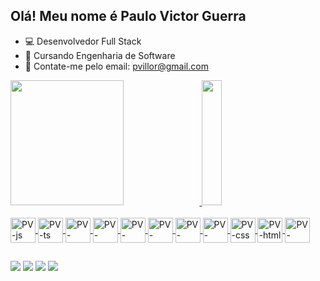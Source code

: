 ## Olá! Meu nome é Paulo Victor Guerra

- 💻 Desenvolvedor Full Stack
- 📓 Cursando Engenharia de Software
- 📧 Contate-me pelo email: pvillor@gmail.com

<div>
  <a href="https://github.com/pvillor">
  <img height="200em" width="60%" src="https://github-readme-stats.vercel.app/api?username=pvillor&show_icons=true&theme=dark&include_all_commits=true&count_private=true"/>
  <img height="200em" width="25%" src="https://github-readme-stats.vercel.app/api/top-langs/?username=pvillor&layout-compact&langs_count=16&theme=dark"/>
</div>

  <div style="display: inline_block"><br>
    <img align="center" alt="PV-js" height="40" width="40" src="https://cdn.jsdelivr.net/gh/devicons/devicon/icons/javascript/javascript-original.svg">
    <img align="center" alt="PV-ts" height="40" width="40" src="https://cdn.jsdelivr.net/gh/devicons/devicon/icons/typescript/typescript-original.svg">
    <img align="center" alt="PV-react" height="40" width="40" src="https://cdn.jsdelivr.net/gh/devicons/devicon/icons/react/react-original.svg">
    <img align="center" alt="PV-node" height="40" width="40" src="https://cdn.jsdelivr.net/gh/devicons/devicon/icons/nodejs/nodejs-original.svg">
    <img align="center" alt="PV-express" height="40" width="40" src="https://cdn.jsdelivr.net/gh/devicons/devicon/icons/express/express-original.svg">
    <img align="center" alt="PV-python" height="40" width="40" src="https://cdn.jsdelivr.net/gh/devicons/devicon/icons/python/python-original.svg">
    <img align="center" alt="PV-django" height="40" width="40" src="https://cdn.jsdelivr.net/gh/devicons/devicon/icons/django/django-plain.svg">
    <img align="center" alt="PV-postgres" height="40" width="40" src="https://cdn.jsdelivr.net/gh/devicons/devicon/icons/postgresql/postgresql-plain.svg">
    <img align="center" alt="PV-css" height="40" width="40" src="https://cdn.jsdelivr.net/gh/devicons/devicon/icons/css3/css3-plain.svg">
    <img align="center" alt="PV-html" height="40" width="40" src="https://cdn.jsdelivr.net/gh/devicons/devicon/icons/html5/html5-plain.svg">
    <img align="center" alt="PV-docker" height="40" width="40" src="https://cdn.jsdelivr.net/gh/devicons/devicon/icons/docker/docker-plain.svg">
  </div>

  ##
  
  <div>
    <a href="https://www.linkedin.com/in/paulovictorguerra" target="_blank"><img src="https://img.shields.io/badge/-LinkedIn-%23007785?style=for-the-badge&logo=linkedin&logoColor=white" targe="_blank"></a>
    <a href="https://instagram.com/pvillor_" target="_blank"><img src="https://img.shields.io/badge/-Instagram-%23E4405F?style=for-the-badge&logo=instagram&logoColor=white" target="_blank"></a>
    <a href="mailto:pvillor@gmail.com"><img src="https://img.shields.io/badge/-Gmail-%23333?style=for-the-badge&logo=gmail&logoColor=white" target="_blank"></a>
    <a href="https://www.twitch.tv/pvillor" target="_blank"><img src="https://img.shields.io/badge/Twitch-9146FF?style=for-the-badge&logo=twitch&logoColor=white" target="_blank"></a>
  </div>

